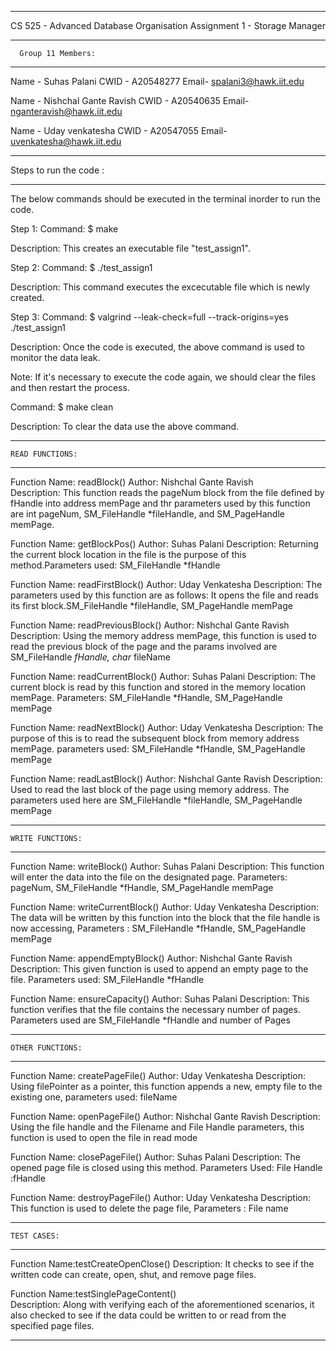 ***********************************************************************************************
CS 525 - Advanced Database Organisation
Assignment 1 - Storage Manager

*********************************       
      Group 11 Members:       
*********************************

Name - Suhas Palani
CWID - A20548277
Email- spalani3@hawk.iit.edu 


Name - Nishchal Gante Ravish 
CWID - A20540635
Email- nganteravish@hawk.iit.edu


Name - Uday venkatesha 
CWID - A20547055
Email- uvenkatesha@hawk.iit.edu


*********************************
   Steps to run the code :
*********************************
The below commands should be executed in the terminal inorder to run the code.

Step 1:
Command: $ make

Description: This creates an executable file "test_assign1". 

Step 2:
Command: $ ./test_assign1

Description: This command executes the excecutable file which is newly created.

Step 3:
Command: $ valgrind --leak-check=full --track-origins=yes ./test_assign1

Description: Once the code is executed, the above command is used to monitor the data leak.

Note:
If it's necessary to execute the code again, we should clear the files and then restart the process.

Command: $ make clean

Description: To clear the data use the above command.

*********************************
    READ FUNCTIONS:
*********************************

Function Name: readBlock()
Author: Nishchal Gante Ravish 		
Description: This function reads the pageNum block from the file defined by fHandle into address memPage and thr parameters used by this function are int pageNum, SM_FileHandle *fileHandle, and SM_PageHandle memPage.

Function Name: getBlockPos()
Author: Suhas Palani
Description:  Returning the current block location in the file is the purpose of this method.Parameters used: SM_FileHandle *fHandle

Function Name: readFirstBlock()
Author: Uday Venkatesha
Description: The parameters used by this function are as follows: It opens the file and reads its first block.SM_FileHandle *fileHandle, SM_PageHandle memPage

Function Name: readPreviousBlock()
Author: Nishchal Gante Ravish
Description: Using the memory address memPage, this function is used to read the previous block of the page and the params involved are SM_FileHandle *fHandle, char* fileName

Function Name: readCurrentBlock()
Author: Suhas Palani
Description: The current block is read by this function and stored in the memory location memPage.
Parameters: SM_FileHandle *fHandle, SM_PageHandle memPage

Function Name: readNextBlock()
Author: Uday Venkatesha
Description: The purpose of this is to read the subsequent block from memory address memPage.
parameters used: SM_FileHandle *fHandle, SM_PageHandle memPage

Function Name: readLastBlock()
Author: Nishchal Gante Ravish
Description: Used to read the last block of the page using memory address. The parameters used here are SM_FileHandle *fileHandle, SM_PageHandle memPage


*********************************
    WRITE FUNCTIONS:
*********************************

Function Name: writeBlock()
Author: Suhas Palani
Description: This function will enter the data into the file on the designated page. Parameters:  pageNum, SM_FileHandle *fHandle, SM_PageHandle memPage

Function Name: writeCurrentBlock()
Author: Uday Venkatesha
Description: The data will be written by this function into the block that the file handle is now accessing, Parameters : SM_FileHandle *fHandle, SM_PageHandle memPage

Function Name: appendEmptyBlock()
Author: Nishchal Gante Ravish
Description: This given function is used to append an empty page to the file.
Parameters used: SM_FileHandle *fHandle

Function Name: ensureCapacity()
Author: Suhas Palani
Description: This function verifies that the file contains the necessary number of pages. Parameters used are SM_FileHandle *fHandle and number of Pages

*********************************
    OTHER FUNCTIONS:
*********************************

Function Name: createPageFile()
Author: Uday Venkatesha
Description: Using filePointer as a pointer, this function appends a new, empty file to the existing one, parameters used: fileName


Function Name: openPageFile()
Author: Nishchal Gante Ravish
Description: Using the file handle and the Filename and File Handle parameters, this function is used to open the file in read mode

Function Name: closePageFile()
Author: Suhas Palani
Description: The opened page file is closed using this method. Parameters Used:  File Handle :fHandle

Function Name: destroyPageFile()
Author: Uday Venkatesha
Description: This function is used to delete the page file, Parameters : File name

*********************************
    TEST CASES:
*********************************

Function Name:testCreateOpenClose()	
Description: It checks to see if the written code can create, open, shut, and remove page files.


Function Name:testSinglePageContent()	
Description: Along with verifying each of the aforementioned scenarios, it also checked to see if the data could be written to or read from the specified page files.


*********************************************************************************************
